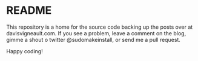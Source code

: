 # README #

This repository is a home for the source code backing up the posts over at davisvigneault.com.  If you see a problem, leave a comment on the blog, gimme a shout o twitter @sudomakeinstall, or send me a pull request.

Happy coding!